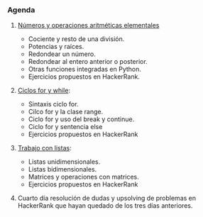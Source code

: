 ### Agenda


1.	[Números y operaciones aritméticas elementales](https://github.com/RuddyGuerrero/Clases_Python/blob/c81dbb42a012f5f7e939174bed9603620adda7c0/Programaci%C3%B3n_Competitiva_en_Python/Lecciones/1.%20N%C3%BAmeros_y_operaciones_aritm%C3%A9ticas_elementales.ipynb)

    *  Cociente y resto de una división.
    *  Potencias y raíces.
    *  Redondear un número.
    *  Redondear al entero anterior o posterior.
    *  Otras funciones integradas en Python.
    *  Ejercicios propuestos en HackerRank.

2.	[Ciclos for y while](https://github.com/RuddyGuerrero/Clases_Python/blob/c81dbb42a012f5f7e939174bed9603620adda7c0/Programaci%C3%B3n_Competitiva_en_Python/Lecciones/2.%20Ciclos_for_y_while.ipynb):

    *  Sintaxis ciclo for.
    *  Cilco for y la clase range.
    *  Ciclo for y uso del break y continue.
    *  Ciclo for y sentencia else
    *  Ejercicios propuestos en HackerRank

3.  [Trabajo con listas](https://github.com/RuddyGuerrero/Clases_Python/blob/c81dbb42a012f5f7e939174bed9603620adda7c0/Programaci%C3%B3n_Competitiva_en_Python/Lecciones/3.%20Trabajo_con_listas.ipynb):

    *  Listas unidimensionales. 
    *  Listas bidimensionales.
    *  Matrices y operaciones con matrices.
    *  Ejercicios propuestos en HackerRank

4.	Cuarto día resolución de dudas y upsolving de problemas en HackerRank que hayan quedado de los tres días anteriores.
